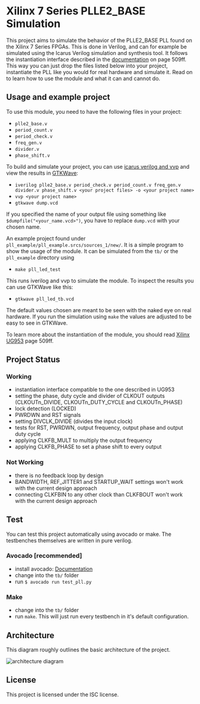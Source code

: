 # Xilinx 7 Series PLLE2_BASE Simulation

This project aims to simulate the behavior of the PLLE2_BASE PLL found on the Xilinx 7 Series FPGAs. This is done in Verilog, and can for example be simulated using the Icarus Verilog simulation and synthesis tool. It follows the instantiation interface described in the [documentation](https://www.xilinx.com/support/documentation/sw_manuals/xilinx2018_3/ug953-vivado-7series-libraries.pdf) on page 509ff. This way you can just drop the files listed below into your project, instantiate the PLL like you would for real hardware and simulate it. Read on to learn how to use the module and what it can and cannot do.

## Usage and example project

To use this module, you need to have the following files in your project:
- ```plle2_base.v```
- ```period_count.v```
- ```period_check.v```
- ```freq_gen.v```
- ```divider.v```
- ```phase_shift.v```

To build and simulate your project, you can use [icarus verilog and vvp](http://iverilog.icarus.com/) and view the results in [GTKWave](http://gtkwave.sourceforge.net/):
- ```iverilog plle2_base.v period_check.v period_count.v freq_gen.v divider.v phase_shift.v <your project files> -o <your project name>```
- ```vvp <your project name>```
- ```gtkwave dump.vcd```

If you specified the name of your output file using something like ```$dumpfile("<your_name.vcd>")```, you have to replace ```dump.vcd``` with your chosen name.

An example project found under ```pll_example/pll_example.srcs/sources_1/new/```. It is a simple program to show the usage of the module. It can be simulated from the ```tb/``` or the ```pll_example``` directory using
- ```make pll_led_test```

This runs iverilog and vvp to simulate the module.
To inspect the results you can use GTKWave like this:

- ```gtkwave pll_led_tb.vcd```

The default values chosen are meant to be seen with the naked eye on real hardware. If you run the simulation using ```make``` the values are adjusted to be easy to see in GTKWave.

To learn more about the instantiation of the module, you should read [Xilinx UG953](https://www.xilinx.com/support/documentation/sw_manuals/xilinx2018_3/ug953-vivado-7series-libraries.pdf) page 509ff.

## Project Status

### Working
- instantiation interface compatible to the one described in UG953
- setting the phase, duty cycle and divider of CLKOUT outputs (CLKOUTn_DIVIDE, CLKOUTn_DUTY_CYCLE and CLKOUTn_PHASE)
- lock detection (LOCKED)
- PWRDWN and RST signals
- setting DIVCLK_DIVIDE (divides the input clock)
- tests for RST, PWRDWN, output frequency, output phase and output duty cycle
- applying CLKFB_MULT to multiply the output frequency
- applying CLKFB_PHASE to set a phase shift to every output

### Not Working
- there is no feedback loop by design
- BANDWIDTH, REF_JITTER1 and STARTUP_WAIT settings won't work with the current design approach
- connecting CLKFBIN to any other clock than CLKFBOUT won't work with the current design approach

## Test

You can test this project automatically using avocado or make. The testbenches themselves are written in pure verilog.

### Avocado [recommended]

- install avocado: [Documentation](https://avocado-framework.readthedocs.io/en/latest/#how-to-install)
- change into the ```tb/``` folder
- run ```$ avocado run test_pll.py```

### Make

- change into the ```tb/``` folder
- run ```make```. This will just run every testbench in it's default configuration.

## Architecture

This diagram roughly outlines the basic architecture of the project.

![architecture diagram](https://raw.githubusercontent.com/ti-leipzig/sim-x-pll/master/arch.svg?sanitize=true)

## License

This project is licensed under the ISC license.
